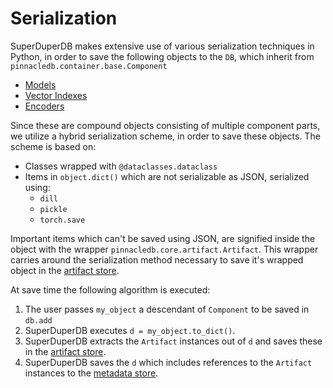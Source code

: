 # Serialization

SuperDuperDB makes extensive use of various serialization techniques in Python, 
in order to save the following objects to the `DB`, which inherit
from `pinnacledb.container.base.Component`

- [Models](/docs/docs/usage/models)
- [Vector Indexes](/docs/docs/usage/vector_index)
- [Encoders](/docs/docs/usage/encoders)

Since these are compound objects consisting of multiple component parts, we utilize a hybrid 
serialization scheme, in order to save these objects. The scheme is based on:

- Classes wrapped with `@dataclasses.dataclass`
- Items in `object.dict()` which are not serializable as JSON, serialized using:
  - `dill`
  - `pickle`
  - `torch.save`

Important items which can't be saved using JSON, are signified inside the object
with the wrapper `pinnacledb.core.artifact.Artifact`. This wrapper carries
around the serialization method necessary to save it's wrapped object in the 
[artifact store](/docs/docs/usage/db#artifact-store).

At save time the following algorithm is executed:

1. The user passes `my_object` a descendant of `Component` to be saved in `db.add`
2. SuperDuperDB executes `d = my_object.to_dict()`.
3. SuperDuperDB extracts the `Artifact` instances out of `d` and saves these
   in the [artifact store](/docs/docs/usage/db#artifact-store).
4. SuperDuperDB saves the `d` which includes references to the `Artifact` instances
   to the [metadata store](/docs/docs/usage/db#metadata-store).
